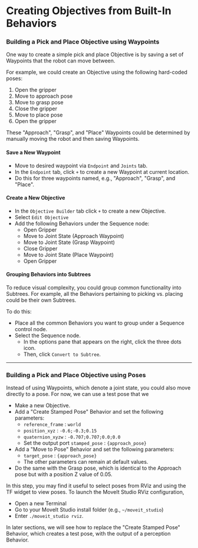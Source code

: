 # Creating Objectives from Built-In Behaviors

### Building a Pick and Place Objective using Waypoints
One way to create a simple pick and place Objective is by saving a set of Waypoints that the robot can move between.

For example, we could create an Objective using the following hard-coded poses:

1. Open the gripper
2. Move to approach pose
3. Move to grasp pose
4. Close the gripper
5. Move to place pose
6. Open the gripper

These "Approach", "Grasp", and "Place" Waypoints could be determined by manually moving the robot and then saving Waypoints.

#### Save a New Waypoint
  - Move to desired waypoint via `Endpoint` and `Joints` tab.
  - In the `Endpoint` tab, click `+` to create a new Waypoint at current location.
  - Do this for three waypoints named, e.g., "Approach", "Grasp", and "Place".

#### Create a New Objective
  - In the `Objective Builder` tab click `+` to create a new Objective.
  - Select `Edit Objective`
  - Add the following Behaviors under the Sequence node:
    - Open Gripper
    - Move to Joint State (Approach Waypoint)
    - Move to Joint State (Grasp Waypoint)
    - Close Gripper
    - Move to Joint State (Place Waypoint)
    - Open Gripper

#### Grouping Behaviors into Subtrees
To reduce visual complexity, you could group common functionality into Subtrees.
For example, all the Behaviors pertaining to picking vs. placing could be their own Subtrees.

To do this:
  - Place all the common Behaviors you want to group under a Sequence control node.
  - Select the Sequence node.
    - In the options pane that appears on the right, click the three dots icon.
    - Then, click `Convert to Subtree`.

---

### Building a Pick and Place Objective using Poses
Instead of using Waypoints, which denote a joint state, you could also move directly to a pose.
For now, we can use a test pose that we 

  - Make a new Objective.
  - Add a "Create Stamped Pose" Behavior and set the following parameters:
    - `reference_frame` : `world`
    - `position_xyz` : `-0.6;-0.3;0.15`
    - `quaternion_xyzw` : `-0.707;0.707;0.0;0.0`
    - Set the output port `stamped_pose` : `{approach_pose}`
  - Add a "Move to Pose" Behavior and set the following parameters:
    - `target_pose` : `{approach_pose}`
    - The other parameters can remain at default values.
  - Do the same with the Grasp pose, which is identical to the Approach pose but with a position Z value of 0.05.

In this step, you may find it useful to select poses from RViz and using the TF widget to view poses.
To launch the MoveIt Studio RViz configuration,

  - Open a new Terminal
  - Go to your MoveIt Studio install folder (e.g., `~/moveit_studio`)
  - Enter `./moveit_studio rviz`.

In later sections, we will see how to replace the "Create Stamped Pose" Behavior, which creates a test pose, with the output of a perception Behavior.
